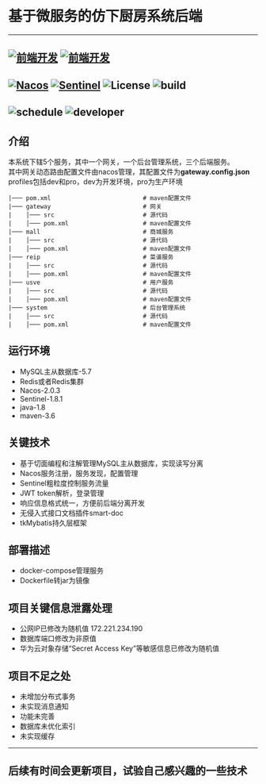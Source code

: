# 基于微服务的仿下厨房系统后端

---
[![前端开发](https://img.shields.io/badge/gitee%E9%93%BE%E6%8E%A5-%E5%89%8D%E7%AB%AF%E9%A1%B9%E7%9B%AE-ff69b4)](https://gitee.com/zhang-wenhaoyue/xiachufang)
[![前端开发](https://img.shields.io/badge/github%E9%93%BE%E6%8E%A5-%E5%89%8D%E7%AB%AF%E9%A1%B9%E7%9B%AE-cc33cc)](https://github.com/AftertTheRain/Xiachufang)
---
[![Nacos](https://img.shields.io/badge/alibaba-Nacos-critical)](https://github.com/alibaba/nacos)
[![Sentinel](https://img.shields.io/badge/alibaba-Sentinel-blue)](https://github.com/alibaba/Sentinel/)
![License](https://img.shields.io/badge/license-Apache%202-4EB1BA.svg "license")
![build](https://img.shields.io/badge/build-maven-orange "maven")
---
![schedule](https://img.shields.io/badge/schedule-unfinished-ff0000 "schedule")
![developer](https://img.shields.io/badge/developer-cyan-blueviolet "developer")
---

## 介绍

本系统下辖5个服务，其中一个网关，一个后台管理系统，三个后端服务。
<br>
其中网关动态路由配置文件由nacos管理，其配置文件为**gateway.config.json**
<br>
profiles包括dev和pro，dev为开发环境，pro为生产环境
```
|─── pom.xml                          # maven配置文件
|─── gateway                          # 网关
|    │─── src                         # 源代码
|    │─── pom.xml                     # maven配置文件
|─── mall                             # 商城服务
|    │─── src                         # 源代码
|    │─── pom.xml                     # maven配置文件
|─── reip                             # 菜谱服务
|    │─── src                         # 源代码
|    │─── pom.xml                     # maven配置文件
|─── usve                             # 用户服务
|    │─── src                         # 源代码
|    │─── pom.xml                     # maven配置文件
|─── system                           # 后台管理系统
|    │─── src                         # 源代码
|    │─── pom.xml                     # maven配置文件
```


## 运行环境

 - MySQL主从数据库-5.7
 - Redis或者Redis集群
 - Nacos-2.0.3
 - Sentinel-1.8.1
 - java-1.8
 - maven-3.6

## 关键技术

 - 基于切面编程和注解管理MySQL主从数据库，实现读写分离
 - Nacos服务注册，服务发现，配置管理
 - Sentinel粗粒度控制服务流量
 - JWT token解析，登录管理
 - 响应信息格式统一，方便前后端分离开发
 - 无侵入式接口文档插件smart-doc
 - tkMybatis持久层框架
 

## 部署描述

 - docker-compose管理服务
 - Dockerfile转jar为镜像

## 项目关键信息泄露处理

 - 公网IP已修改为随机值 172.221.234.190
 - 数据库端口修改为非原值
 - 华为云对象存储“Secret Access Key”等敏感信息已修改为随机值

## 项目不足之处

 - 未增加分布式事务
 - 未实现消息通知
 - 功能未完善
 - 数据库未优化索引
 - 未实现缓存

---

## 后续有时间会更新项目，试验自己感兴趣的一些技术
